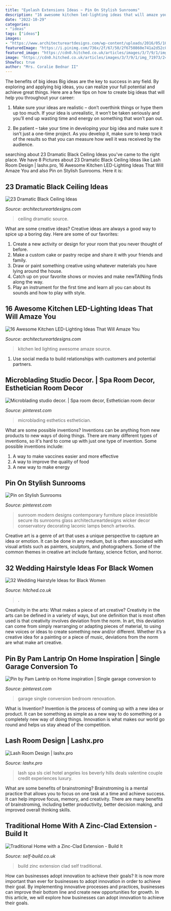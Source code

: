 ```yaml
---
title: "Eyelash Extensions Ideas ~ Pin On Stylish Sunrooms"
description: "16 awesome kitchen led-lighting ideas that will amaze you"
date: "2022-10-29"
categories:
- "ideas"
tags: ["ideas"]
images:
- "https://www.architectureartdesigns.com/wp-content/uploads/2016/05/10-12-630x419.jpg"
featuredImage: "https://i.pinimg.com/736x/2f/67/50/2f6750860e741a2d52c073d5fd0ecd8b--garage-bedroom-garage-renovation.jpg"
featured_image: "https://cdn0.hitched.co.uk/articles/images/3/7/9/1/img_71973/24-shiny-and-straight.jpg"
image: "https://cdn0.hitched.co.uk/articles/images/3/7/9/1/img_71973/24-shiny-and-straight.jpg"
ShowToc: true
author: "Mrs. Coralie Bednar II"
---
```



The benefits of big ideas
Big ideas are the key to success in any field. By exploring and applying big ideas, you can realize your full potential and achieve great things. Here are a few tips on how to create big ideas that will help you throughout your career:
1. Make sure your ideas are realistic – don’t overthink things or hype them up too much. If your idea is unrealistic, it won’t be taken seriously and you’ll end up wasting time and energy on something that won’t pan out.

2. Be patient – take your time in developing your big idea and make sure it isn’t just a one-time project. As you develop it, make sure to keep track of the results so that you can measure how well it was received by the audience.


	

		
searching about 23 Dramatic Black Ceiling Ideas you've came to the right place. We have 8 Pictures about 23 Dramatic Black Ceiling Ideas like Lash Room Design | lashx.pro, 16 Awesome Kitchen LED-Lighting Ideas That Will Amaze You and also Pin on Stylish Sunrooms. Here it is:
		
    
## 23 Dramatic Black Ceiling Ideas

<img loading=lazy src="https://www.architectureartdesigns.com/wp-content/uploads/2013/11/1318.jpg" onerror="this.onerror=null;this.src='https://tse2.mm.bing.net/th?id=OIP.EJqR0-B2mHZl89B37q2nugHaKH&amp;pid=15.1';" alt="23 Dramatic Black Ceiling Ideas">

_Source: architectureartdesigns.com_

>ceiling dramatic source. 

	

What are some creative ideas?
Creative ideas are always a good way to spice up a boring day. Here are some of our favorites: 
1. Create a new activity or design for your room that you never thought of before. 
2. Make a custom cake or pastry recipe and share it with your friends and family. 
3. Draw or paint something creative using whatever materials you have lying around the house. 
4. Catch up on your favorite shows or movies and make newTAINing finds along the way. 
5. Play an instrument for the first time and learn all you can about its sounds and how to play with style.

    
## 16 Awesome Kitchen LED-Lighting Ideas That Will Amaze You

<img loading=lazy src="https://www.architectureartdesigns.com/wp-content/uploads/2016/05/10-12-630x419.jpg" onerror="this.onerror=null;this.src='https://tse2.mm.bing.net/th?id=OIP.CrzWc1gfN7UPOJ2X7S5LZQHaE7&amp;pid=15.1';" alt="16 Awesome Kitchen LED-Lighting Ideas That Will Amaze You">

_Source: architectureartdesigns.com_

>kitchen led lighting awesome amaze source. 

	

1. Use social media to build relationships with customers and potential partners.

    
## Microblading Studio Decor. | Spa Room Decor, Esthetician Room Decor

<img loading=lazy src="https://i.pinimg.com/736x/15/c1/1f/15c11f9ecb43983f424df948377ef384.jpg" onerror="this.onerror=null;this.src='https://tse2.mm.bing.net/th?id=OIP.rtVHtNA3-23fTdYDnzhePQHaLC&amp;pid=15.1';" alt="Microblading studio decor. | Spa room decor, Esthetician room decor">

_Source: pinterest.com_

>microblading esthetics esthetician. 

	

What are some possible inventions?
Inventions can be anything from new products to new ways of doing things. There are many different types of inventions, so it's hard to come up with just one type of invention. Some possible inventions include:
1. A way to make vaccines easier and more effective
2. A way to improve the quality of food
3. A new way to make energy

    
## Pin On Stylish Sunrooms

<img loading=lazy src="https://i.pinimg.com/736x/76/07/2f/76072fadb14ea74c012698ea9855baa8.jpg" onerror="this.onerror=null;this.src='https://tse1.mm.bing.net/th?id=OIP._fF9WLRbzQZa5xF2B5ZzZwHaLH&amp;pid=15.1';" alt="Pin on Stylish Sunrooms">

_Source: pinterest.com_

>sunroom modern designs contemporary furniture place irresistible secure its sunrooms glass architectureartdesigns wicker decor conservatory decorating laconic lamps bench artworks. 

	

Creative art is a genre of art that uses a unique perspective to capture an idea or emotion. It can be done in any medium, but is often associated with visual artists such as painters, sculptors, and photographers. Some of the common themes in creative art include fantasy, science fiction, and horror.

    
## 32 Wedding Hairstyle Ideas For Black Women

<img loading=lazy src="https://cdn0.hitched.co.uk/articles/images/3/7/9/1/img_71973/24-shiny-and-straight.jpg" onerror="this.onerror=null;this.src='https://tse2.mm.bing.net/th?id=OIP.z5h73RM9LLF93OkPbgrhfwHaJ6&amp;pid=15.1';" alt="32 Wedding Hairstyle Ideas for Black Women">

_Source: hitched.co.uk_

>. 

	

Creativity in the arts: What makes a piece of art creative?
Creativity in the arts can be defined in a variety of ways, but one definition that is most often used is that creativity involves deviation from the norm. In art, this deviation can come from simply rearranging or adapting pieces of material, to using new voices or ideas to create something new and/or different. Whether it’s a creative idea for a painting or a piece of music, deviations from the norm are what make art creative.

    
## Pin By Pam Lantrip On Home Inspiration | Single Garage Conversion To

<img loading=lazy src="https://i.pinimg.com/736x/2f/67/50/2f6750860e741a2d52c073d5fd0ecd8b--garage-bedroom-garage-renovation.jpg" onerror="this.onerror=null;this.src='https://tse4.mm.bing.net/th?id=OIP.eBXejmFiBN65rb6CodM_nQHaJ3&amp;pid=15.1';" alt="Pin by Pam Lantrip on Home inspiration | Single garage conversion to">

_Source: pinterest.com_

>garage single conversion bedroom renovation. 

	

What is Invention?
Invention is the process of coming up with a new idea or product. It can be something as simple as a new way to do something or a completely new way of doing things. Innovation is what makes our world go round and helps us stay ahead of the competition.

    
## Lash Room Design | Lashx.pro

<img loading=lazy src="https://cdn.shopify.com/s/files/1/1630/2077/articles/IMG_1947_grande.JPG?v=1492207785" onerror="this.onerror=null;this.src='https://tse3.mm.bing.net/th?id=OIP.lLgxGWjb2iE4B6FpU_rwfQHaFF&amp;pid=15.1';" alt="Lash Room Design | lashx.pro">

_Source: lashx.pro_

>lash spa sls ciel hotel angeles los beverly hills deals valentine couple credit experiences luxury. 

	

What are some benefits of brainstroming?
Brainstroming is a mental practice that allows you to focus on one task at a time and achieve success. It can help improve focus, memory, and creativity. There are many benefits of brainstroming, including better productivity, better decision making, and improved overall thinking skills.

    
## Traditional Home With A Zinc-Clad Extension - Build It

<img loading=lazy src="https://www.self-build.co.uk/wp-content/uploads/2017/08/Leiper-exterior.jpg" onerror="this.onerror=null;this.src='https://tse2.mm.bing.net/th?id=OIP.yt-6Qb7C0N9gYqVsK-L-kwHaE8&amp;pid=15.1';" alt="Traditional Home with a Zinc-Clad Extension - Build It">

_Source: self-build.co.uk_

>build zinc extension clad self traditional. 

	

How can businesses adopt innovation to achieve their goals?
It is now more important than ever for businesses to adopt innovation in order to achieve their goal. By implementing innovative processes and practices, businesses can improve their bottom line and create new opportunities for growth. In this article, we will explore how businesses can adopt innovation to achieve their goals.

